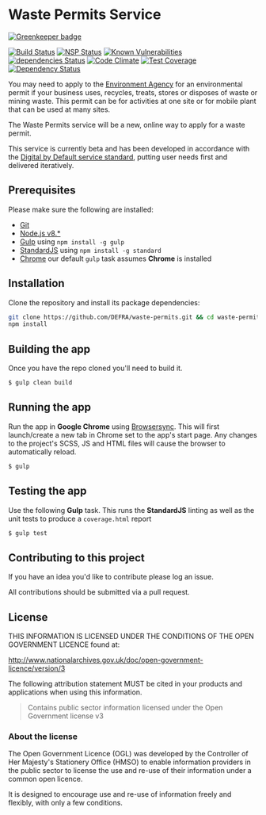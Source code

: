 # Waste Permits Service

[![Greenkeeper badge](https://badges.greenkeeper.io/DEFRA/waste-permits.svg)](https://greenkeeper.io/)

[![Build Status](https://travis-ci.org/DEFRA/waste-permits.svg?branch=master)](https://travis-ci.org/DEFRA/waste-permits)
[![NSP Status](https://nodesecurity.io/orgs/cruikshanks/projects/fb915ae3-9c10-485d-bfc8-38c5c53316cc/badge)](https://nodesecurity.io/orgs/cruikshanks/projects/fb915ae3-9c10-485d-bfc8-38c5c53316cc)
[![Known Vulnerabilities](https://snyk.io/test/github/defra/waste-permits/badge.svg)](https://snyk.io/test/github/defra/waste-permits)
[![dependencies Status](https://david-dm.org/defra/waste-permits/status.svg)](https://david-dm.org/defra/waste-permits)
[![Code Climate](https://codeclimate.com/github/DEFRA/waste-permits/badges/gpa.svg)](https://codeclimate.com/github/DEFRA/waste-permits)
[![Test Coverage](https://codeclimate.com/github/DEFRA/waste-permits/badges/coverage.svg)](https://codeclimate.com/github/DEFRA/waste-permits/coverage)
[![Dependency Status](https://dependencyci.com/github/DEFRA/waste-permits/badge)](https://dependencyci.com/github/DEFRA/waste-permits)

You may need to apply to the [Environment Agency](https://www.gov.uk/government/organisations/environment-agency) for an environmental permit if your business uses, recycles, treats, stores or disposes of waste or mining waste. This permit can be for activities at one site or for mobile plant that can be used at many sites.

The Waste Permits service will be a new, online way to apply for a waste permit.

This service is currently beta and has been developed in accordance with the [Digital by Default service standard](https://www.gov.uk/service-manual/digital-by-default), putting user needs first and delivered iteratively.

## Prerequisites

Please make sure the following are installed:

- [Git](https://git-scm.com/book/en/v2/Getting-Started-Installing-Git)
- [Node.js v8.*](https://nodejs.org/en/)
- [Gulp](https://gulpjs.com/) using `npm install -g gulp`
- [StandardJS](https://standardjs.com/) using `npm install -g standard`
- [Chrome](https://www.google.com/chrome/index.html) our default `gulp` task assumes **Chrome** is installed

## Installation

Clone the repository and install its package dependencies:

```bash
git clone https://github.com/DEFRA/waste-permits.git && cd waste-permits
npm install
```

## Building the app

Once you have the repo cloned you'll need to build it.

```sh
$ gulp clean build
```

## Running the app

Run the app in **Google Chrome** using [Browsersync](https://browsersync.io/docs/gulp). This will first launch/create a new tab in Chrome set to the app's start page. Any changes to the project's SCSS, JS and HTML files will cause the browser to automatically reload.

```sh
$ gulp
```

## Testing the app

Use the following **Gulp** task. This runs the **StandardJS** linting as well as the unit tests to produce a `coverage.html` report

```sh
$ gulp test
```

## Contributing to this project

If you have an idea you'd like to contribute please log an issue.

All contributions should be submitted via a pull request.

## License

THIS INFORMATION IS LICENSED UNDER THE CONDITIONS OF THE OPEN GOVERNMENT LICENCE found at:

<http://www.nationalarchives.gov.uk/doc/open-government-licence/version/3>

The following attribution statement MUST be cited in your products and applications when using this information.

>Contains public sector information licensed under the Open Government license v3

### About the license

The Open Government Licence (OGL) was developed by the Controller of Her Majesty's Stationery Office (HMSO) to enable information providers in the public sector to license the use and re-use of their information under a common open licence.

It is designed to encourage use and re-use of information freely and flexibly, with only a few conditions.
